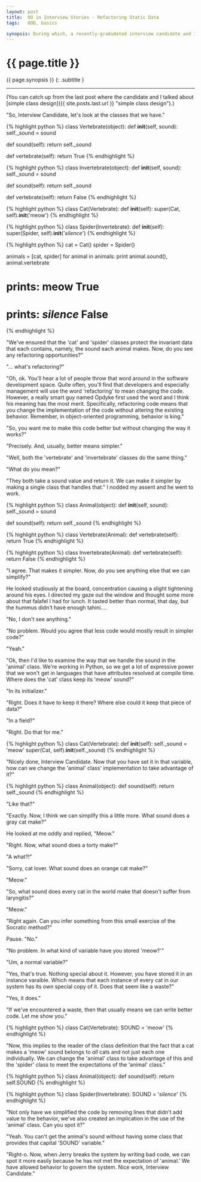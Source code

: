 ```yaml
---
layout: post
title:  OO in Interview Stories - Refactoring Static Data
tags:   OOD, basics

synopsis: During which, a recently-gradudated interview candidate and I talk about refactoring static data.
---
```


# {{ page.title }}

{{ page.synopsis }}
{: .subtitle }

-----

(You can catch up from the last post where the candidate and I talked about
[simple class design]({{ site.posts.last.url }} "simple class design").)

"So, Interview Candidate, let's look at the classes that we have."

{% highlight python %}
class Vertebrate(object):
  def __init__(self, sound):
    self._sound = sound

  def sound(self):
    return self._sound

  def vertebrate(self):
    return True
{% endhighlight %}

{% highlight python %}
class Invertebrate(object):
  def __init__(self, sound):
    self._sound = sound

  def sound(self):
    return self._sound

  def vertebrate(self):
    return False
{% endhighlight %}

{% highlight python %}
class Cat(Vertebrate):
  def __init__(self):
    super(Cat, self).__init__('meow')
{% endhighlight %}

{% highlight python %}
class Spider(Invertebrate):
  def __init__(self):
    super(Spider, self).__init__('*silence*')
{% endhighlight %}

{% highlight python %}
cat = Cat()
spider = Spider()

animals = [cat, spider]
for animal in animals:
  print animal.sound(), animal.vertebrate

# prints: meow True
# prints: *silence* False
{% endhighlight %}

"We've ensured that the 'cat' and 'spider' classes protect the invariant data
that each contains, namely, the sound each animal makes. Now, do you see any
refactoring opportunities?"

"... what's refactoring?"

"Oh, ok. You'll hear a lot of people throw that word around in the software
development space. Quite often, you'll find that developers and especially
management will use the word 'refactoring' to mean changing the code. However,
a really smart guy named Opdyke first used the word and I think his meaning
has the most merit. Specifically, refactoring code means that you change the
implementation of the code without altering the existing behavior. Remember,
in object-oriented programming, behavior is king."

"So, you want me to make this code better but without changing the
way it works?"

"Precisely. And, usually, better means simpler."

"Well, both the 'vertebrate' and 'invertebrate' classes do the same thing."

"What do you mean?"

"They both take a sound value and return it. We can make it simpler by making
a single class that handles that." I nodded my assent and he went to work.

{% highlight python %}
class Animal(object):
  def __init__(self, sound):
    self._sound = sound

  def sound(self):
    return self._sound
{% endhighlight %}

{% highlight python %}
class Vertebrate(Animal):
  def vertebrate(self):
    return True
{% endhighlight %}

{% highlight python %}
class Invertebrate(Animal):
  def vertebrate(self):
    return False
{% endhighlight %}

"I agree. That makes it simpler. Now, do you see anything else that we can
simplify?"

He looked studiously at the board, concentration causing a slight tightening
around his eyes. I directed my gaze out the window and thought some more about
that falafel I had for lunch. It tasted better than normal, that day, but the
hummus didn't have enough tahini....

"No, I don't see anything."

"No problem. Would you agree that less code would mostly result in simpler
code?"

"Yeah."

"Ok, then I'd like to examine the way that we handle the sound in the
'animal' class. We're working in Python, so we get a lot of expressive power
that we won't get in languages that have attributes resolved at compile time.
Where does the 'cat' class keep its 'meow' sound?"

"In its initializer."

"Right. Does it have to keep it there? Where else could it keep that piece of
data?"

"In a field?"

"Right. Do that for me."

{% highlight python %}
class Cat(Vertebrate):
  def __init__(self):
    self._sound = 'meow'
    super(Cat, self).__init__(self._sound)
{% endhighlight %}

"Nicely done, Interview Candidate. Now that you have set it in that variable,
how can we change the 'animal' class' implementation to take advantage of it?"

{% highlight python %}
class Animal(object):
  def sound(self):
    return self._sound
{% endhighlight %}

"Like that?"

"Exactly. Now, I think we can simplify this a little more. What sound does a
gray cat make?"

He looked at me oddly and replied, "Meow."

"Right. Now, what sound does a torty make?"

"A what?!"

"Sorry, cat lover. What sound does an orange cat make?"

"Meow."

"So, what sound does every cat in the world make that doesn't suffer from
laryngitis?"

"Meow."

"Right again. Can you infer something from this small exercise of the Socratic
method?"

Pause. "No."

"No problem. In what kind of variable have you stored 'meow?'"

"Um, a normal variable?"

"Yes, that's true. Nothing special about it. However, you have stored it in
an instance varaible. Which means that each instance of every cat in our
system has its own special copy of it. Does that seem like a waste?"

"Yes, it does."

"If we've encountered a waste, then that usually means we can write better
code. Let me show you."

{% highlight python %}
class Cat(Vertebrate):
  SOUND = 'meow'
{% endhighlight %}

"Now, this implies to the reader of the class definition that the fact that a
cat makes a 'meow' sound belongs to _all_ cats and not just each one
individually. We can change the 'animal' class to take advantage of this and
the 'spider' class to meet the expectations of the 'animal' class."

{% highlight python %}
class Animal(object):
  def sound(self):
    return self.SOUND
{% endhighlight %}

{% highlight python %}
class Spider(Invertebrate):
  SOUND = '*silence*'
{% endhighlight %}

"Not only have we simplified the code by removing lines that didn't add value
to the behavior, we've also created an implication in the use of the 'animal'
class. Can you spot it?"

"Yeah. You can't get the animal's sound without having some class that
provides that capital 'SOUND' variable."

"Right-o. Now, when Jerry breaks the system by writing bad code, we can spot
it more easily because he has not met the expectation of 'animal.' We have
allowed behavior to govern the system. Nice work, Interview Candidate."
